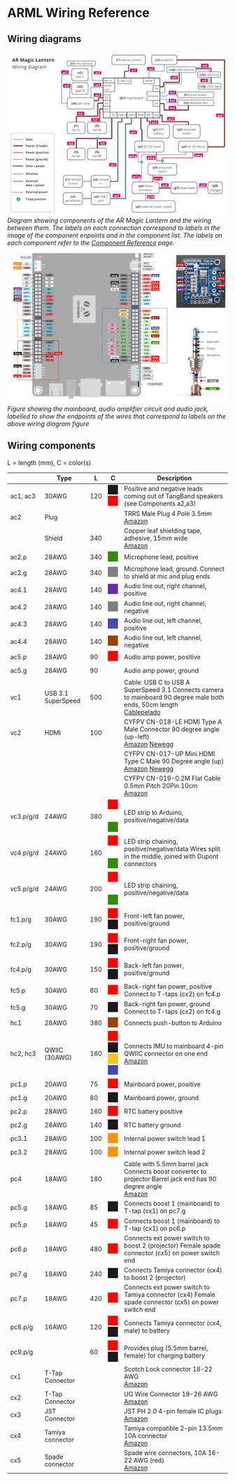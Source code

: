 # ARML Wiring Reference

## Wiring diagrams

![](images/ARML-wiring-diagram.jpg)
*Diagram showing components of the AR Magic Lantern and the wiring between them. The labels on each connection correspond to labels in the image of the component enpoints and in the component list. The labels on each component refer to the [Component Reference](components.md) page.*

![](images/ARML-wiring-component-endpoints.jpg)
*Figure showing the mainboard, audio amplifier circuit and audio jack, labelled to show the endpoints of the wires that correspond to labels on the above wiring diagram figure*

## Wiring components

L = length (mm),
C = color(s)

| | Type | L | C | Description |
| --- | --- | --- | --- | --- |
| ac1, ac3 | 30AWG | 120 | ![](images/color-black.jpg)![](images/color-red.jpg)  | Positive and negative leads coming out of TangBand speakers (see Components a2,a3) |
| ac2 | Plug |     |     | TRRS Male Plug 4 Pole 3.5mm <br>[Amazon](https://www.amazon.es/gp/product/B078HQBNY1) |
|     | Shield | 340 |     | Copper leaf shielding tape, adhesive, 15mm wide <br>[Amazon](https://www.amazon.es/dp/B095WRKZ3V) |
| ac2.p | 28AWG | 340 | ![](images/color-green.jpg) | Microphone lead, positive |
| ac2.g | 28AWG | 340 |  ![](images/color-gray.jpg) | Microphone lead, ground. Connect to shield at mic and plug ends |
| ac4.1 | 28AWG | 140 | ![](images/color-purple.jpg) | Audio line out, right channel, positive |
| ac4.2 | 28AWG | 140 |  ![](images/color-gray.jpg) | Audio line out, right channel, negative |
| ac4.3 | 28AWG | 140 | ![](images/color-blue.jpg) | Audio line out, left channel, positive |
| ac4.4 | 28AWG | 140 | ![](images/color-brown.jpg) | Audio line out, left channel, negative |
| ac5.p | 28AWG | 90  | ![](images/color-red.jpg) | Audio amp power, positive |
| ac5.g | 28AWG | 90  | ![](images/color-white.jpg) | Audio amp power, ground |
| vc1 | USB 3.1 SuperSpeed | 500 |     | Cable: USB C to USB A SuperSpeed 3.1 Connects camera to mainboard 90 degree male both ends, 50cm length <br>[Cablepelado](https://www.cablepelado.es/cable-usb-c-3-1-macho-a-usb-a-3-1-macho-acodado-0-50-m-negro) |
| vc2 | HDMI | 100 |     | CYFPV CN-018-LE HDMI Type A Male Connector 90 degree angle (up-left) <br>[Amazon](https://www.amazon.es/dp/B0894T9534) [Newegg](https://www.newegg.com/p/0ZF-010R-000K5) |
|     |     |     |     | CYFPV CN-017-UP Mini HDMI Type C Male 90 Degree angle (up) <br>[Amazon](https://www.amazon.es/dp/B01M8HDX8Z) [Newegg](https://www.newegg.com/p/183-0071-000B8) |
|     |     |     |     | CYFPV CN-019-0.2M Flat Cable 0.5mm Pitch 20Pin 10cm <br>[Amazon](https://www.amazon.es/dp/B01M0ANUUF) |
| vc3.p/g/d | 24AWG | 380 | ![](images/color-red.jpg)![](images/color-white.jpg)![](images/color-green.jpg) | LED strip to Arduino, positive/negative/data |
| vc4.p/g/d | 24AWG | 160 | ![](images/color-red.jpg)![](images/color-white.jpg)![](images/color-green.jpg) | LED strip chaining, positive/negative/data Wires split in the middle, joined with Dupont connectors |
| vc5.p/g/d | 24AWG | 200 | ![](images/color-red.jpg)![](images/color-white.jpg)![](images/color-green.jpg) | LED strip chaining, positive/negative/data |
| fc1.p/g | 30AWG | 190 | ![](images/color-red.jpg)![](images/color-black.jpg) | Front-left fan power, positive/ground |
| fc2.p/g | 30AWG | 190 | ![](images/color-red.jpg)![](images/color-black.jpg) | Front-right fan power, positive/ground |
| fc4.p/g | 30AWG | 150 | ![](images/color-red.jpg)![](images/color-black.jpg) | Back-left fan power, positive/ground |
| fc5.p | 30AWG | 60  | ![](images/color-red.jpg) | Back-right fan power, positive Connect to T-taps (cx2) on fc4.p|
| fc5.g | 30AWG | 70  | ![](images/color-black.jpg) | Back-right fan power, ground Connect to T-taps (cx2) on fc4.g |
| hc1 | 28AWG | 380 | ![](images/color-brown.jpg) | Connects push-button to Arduino |
| hc2, hc3 | QWIIC (30AWG) | 160 | ![](images/color-red.jpg)![](images/color-black.jpg)![](images/color-gold.jpg)![](images/color-blue.jpg) | Connects IMU to mainboard 4-pin QWIIC connector on one end <br>[Amazon](https://www.amazon.es/gp/product/B08HQ1VSVL) |
| pc1.p | 20AWG | 75  | ![](images/color-red.jpg) | Mainboard power, positive |
| pc1.g | 20AWG | 80  | ![](images/color-black.jpg) | Mainboard power, ground |
| pc2.p | 28AWG | 160 | ![](images/color-red.jpg) | RTC battery positive |
| pc2.g | 28AWG | 140 | ![](images/color-black.jpg) | RTC battery ground |
| pc3.1 | 28AWG | 100 | ![](images/color-orange.jpg) | Internal power switch lead 1 |
| pc3.2 | 28AWG | 100 | ![](images/color-orange.jpg) | Internal power switch lead 2 |
| pc4 | 18AWG | 180 |     | Cable with 5.5mm barrel jack Connects boost converter to projector Barrel jack end has 90 degree angle <br>[Amazon](https://www.amazon.es/dp/B0B1QDBSLC) |
| pc5.g | 18AWG | 85  | ![](images/color-black.jpg) | Connects boost 1 (mainboard) to T-tap (cx1) on pc7.g |
| pc5.p | 18AWG | 45  | ![](images/color-red.jpg) | Connects boost 1 (mainboard) to T-tap (cx1) on pc6.p |
| pc6.p | 18AWG | 480 | ![](images/color-red.jpg) | Connects ext power switch to boost 2 (projector) Female spade connector (cx5) on power switch end |
| pc7.g | 18AWG | 240 | ![](images/color-black.jpg) | Connects Tamiya connector (cx4) to boost 2 (projector) |
| pc7.p | 18AWG | 420 | ![](images/color-red.jpg) | Connects ext power switch to Tamiya connector (cx4) Female spade connector (cx5) on power switch end |
| pc8.p/g | 16AWG | 120 | ![](images/color-red.jpg)![](images/color-black.jpg) | Connects Tamiya connector (cx4, male) to battery |
| pc9.p/g | | 60  | ![](images/color-red.jpg)![](images/color-black.jpg) | Provides plug (5.5mm barrel, female) for charging battery |
| cx1 | T-Tap Connector |     |     | Scotch Lock connector 18-22 AWG <br>[Amazon](https://www.amazon.es/dp/B07G9HBYGH) |
| cx2 | T-Tap Connector |     |     | UG Wire Connector 19-26 AWG <br>[Amazon](https://www.amazon.es/dp/B0CPPKFJVG) |
| cx3 | JST Connector |     |     | JST PH 2.0 4-pin female IC plugs <br>[Amazon](https://www.amazon.es/gp/product/B0C61SJFCC) |
| cx4 | Tamiya connector |     |     | Tamiya compatible 2-pin 13.5mm 10A connector <br>[Amazon](https://www.amazon.es/dp/B07ND8SPBH) |
| cx5 | Spade connector |     |     | Spade wire connectors, 10A 16-22 AWG (red) <br>[Amazon](https://www.amazon.es/gp/product/B07DXFC9TJ) |